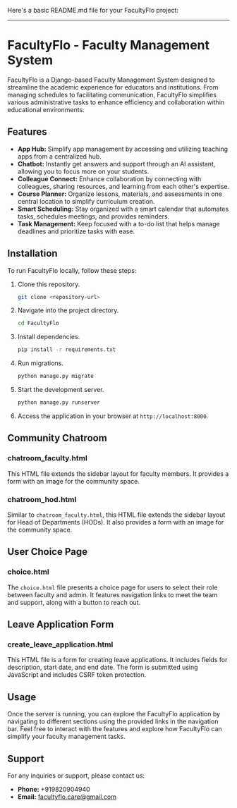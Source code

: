 Here's a basic README.md file for your FacultyFlo project:

---

# FacultyFlo - Faculty Management System

FacultyFlo is a Django-based Faculty Management System designed to streamline the academic experience for educators and institutions. From managing schedules to facilitating communication, FacultyFlo simplifies various administrative tasks to enhance efficiency and collaboration within educational environments.

## Features

- **App Hub:** Simplify app management by accessing and utilizing teaching apps from a centralized hub.
- **Chatbot:** Instantly get answers and support through an AI assistant, allowing you to focus more on your students.
- **Colleague Connect:** Enhance collaboration by connecting with colleagues, sharing resources, and learning from each other's expertise.
- **Course Planner:** Organize lessons, materials, and assessments in one central location to simplify curriculum creation.
- **Smart Scheduling:** Stay organized with a smart calendar that automates tasks, schedules meetings, and provides reminders.
- **Task Management:** Keep focused with a to-do list that helps manage deadlines and prioritize tasks with ease.

## Installation

To run FacultyFlo locally, follow these steps:

1. Clone this repository.
   ```bash
   git clone <repository-url>
   ```

2. Navigate into the project directory.
   ```bash
   cd FacultyFlo
   ```

3. Install dependencies.
   ```bash
   pip install -r requirements.txt
   ```

4. Run migrations.
   ```bash
   python manage.py migrate
   ```

5. Start the development server.
   ```bash
   python manage.py runserver
   ```

6. Access the application in your browser at `http://localhost:8000`.

## Community Chatroom

### chatroom_faculty.html
This HTML file extends the sidebar layout for faculty members. It provides a form with an image for the community space.

### chatroom_hod.html
Similar to `chatroom_faculty.html`, this HTML file extends the sidebar layout for Head of Departments (HODs). It also provides a form with an image for the community space.

## User Choice Page

### choice.html
The `choice.html` file presents a choice page for users to select their role between faculty and admin. It features navigation links to meet the team and support, along with a button to reach out.

## Leave Application Form

### create_leave_application.html
This HTML file is a form for creating leave applications. It includes fields for description, start date, and end date. The form is submitted using JavaScript and includes CSRF token protection.


## Usage

Once the server is running, you can explore the FacultyFlo application by navigating to different sections using the provided links in the navigation bar. Feel free to interact with the features and explore how FacultyFlo can simplify your faculty management tasks.

## Support

For any inquiries or support, please contact us:

- **Phone:** +919820904940
- **Email:** facultyflo.care@gmail.com
